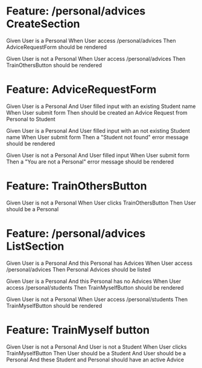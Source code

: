 # Feature: /personal/advices CreateSection
  Given User is a Personal
  When User access /personal/advices
  Then AdviceRequestForm should be rendered

  Given User is not a Personal
  When User access /personal/advices
  Then TrainOthersButton should be rendered

# Feature: AdviceRequestForm
  Given User is a Personal
    And User filled input with an existing Student name
  When User submit form
  Then should be created an Advice Request from Personal to Student

  Given User is a Personal
    And User filled input with an not existing Student name
  When User submit form
  Then a "Student not found" error message should be rendered

  Given User is not a Personal
    And User filled input
  When User submit form
  Then a "You are not a Personal" error message should be rendered

# Feature: TrainOthersButton
  Given User is not a Personal
  When User clicks TrainOthersButton
  Then User should be a Personal

# Feature: /personal/advices ListSection
  Given User is a Personal 
    And this Personal has Advices
  When User access /personal/advices
  Then Personal Advices should be listed

  Given User is a Personal
    And this Personal has no Advices
  When User access /personal/students
  Then TrainMyselfButton should be rendered

  Given User is not a Personal
  When User access /personal/students
  Then TrainMyselfButton should be rendered

# Feature: TrainMyself button
  Given User is not a Personal
    And User is not a Student
  When User clicks TrainMyselfButton
  Then User should be a Student
    And User should be a Personal
    And these Student and Personal should have an active Advice
